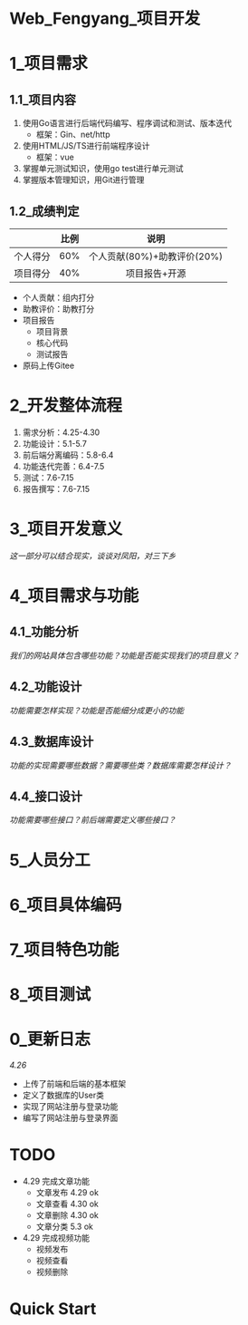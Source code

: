# Web_Fengyang_项目开发

# 1_项目需求

## 1.1_项目内容

1. 使用Go语言进行后端代码编写、程序调试和测试、版本迭代
   - 框架：Gin、net/http
2. 使用HTML/JS/TS进行前端程序设计
   - 框架：vue
3. 掌握单元测试知识，使用go test进行单元测试
4. 掌握版本管理知识，用Git进行管理

## 1.2_成绩判定

|          | 比例 |            说明             |
| :------: | :--: | :-------------------------: |
| 个人得分 | 60%  | 个人贡献(80%)+助教评价(20%) |
| 项目得分 | 40%  |        项目报告+开源        |

- 个人贡献：组内打分
- 助教评价：助教打分
- 项目报告
  - 项目背景
  - 核心代码
  - 测试报告
- 原码上传Gitee

# 2_开发整体流程

1. 需求分析：4.25-4.30
2. 功能设计：5.1-5.7
3. 前后端分离编码：5.8-6.4
4. 功能迭代完善：6.4-7.5
5. 测试：7.6-7.15
6. 报告撰写：7.6-7.15

# 3_项目开发意义

*这一部分可以结合现实，谈谈对凤阳，对三下乡*

# 4_项目需求与功能

## 4.1_功能分析

*我们的网站具体包含哪些功能？功能是否能实现我们的项目意义？*

## 4.2_功能设计

*功能需要怎样实现？功能是否能细分成更小的功能*

## 4.3_数据库设计

*功能的实现需要哪些数据？需要哪些类？数据库需要怎样设计？*

## 4.4_接口设计

*功能需要哪些接口？前后端需要定义哪些接口？*

# 5_人员分工

# 6_项目具体编码

# 7_项目特色功能

# 8_项目测试

# 0_更新日志

*4.26*

- 上传了前端和后端的基本框架
- 定义了数据库的User类
- 实现了网站注册与登录功能
- 编写了网站注册与登录界面

# TODO

- 4.29 完成文章功能
  - 文章发布 4.29 ok
  - 文章查看 4.30 ok
  - 文章删除 4.30 ok
  - 文章分类 5.3 ok
- 4.29 完成视频功能
  - 视频发布
  - 视频查看
  - 视频删除

# Quick Start
